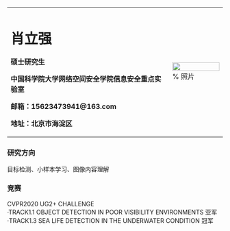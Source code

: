 <table border="0">
  <tr>
    <td width="75%">
      <h1>肖立强</h1>
      <p><b>硕士研究生</b></p>
      <p><b>中国科学院大学网络空间安全学院信息安全重点实验室</b></p>
      <p><b>邮箱：15623473941@163.com</b></p>
      <p><b>地址：北京市海淀区</b></p>
    </td>
    <td width="25%">
      <img src="/img/myphoto.jpg" width="100%">      % 照片
    </td>
  </tr>
</table>

### 研究方向
目标检测、小样本学习、图像内容理解

### 竞赛
CVPR2020 UG2+ CHALLENGE  
·TRACK1.1 OBJECT DETECTION IN POOR VISIBILITY ENVIRONMENTS 亚军  
·TRACK1.3 SEA LIFE DETECTION IN THE UNDERWATER CONDITION 冠军  
